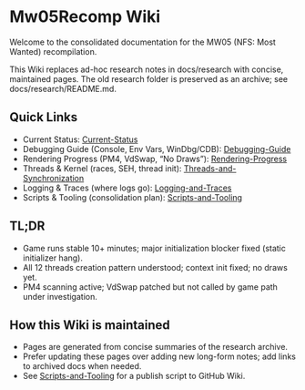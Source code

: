 # Mw05Recomp Wiki

Welcome to the consolidated documentation for the MW05 (NFS: Most Wanted) recompilation.

This Wiki replaces ad-hoc research notes in docs/research with concise, maintained pages. The old research folder is preserved as an archive; see docs/research/README.md.

## Quick Links
- Current Status: [Current-Status](Current-Status.md)
- Debugging Guide (Console, Env Vars, WinDbg/CDB): [Debugging-Guide](Debugging-Guide)
- Rendering Progress (PM4, VdSwap, “No Draws”): [Rendering-Progress](Rendering-Progress)
- Threads & Kernel (races, SEH, thread init): [Threads-and-Synchronization](Threads-and-Synchronization)
- Logging & Traces (where logs go): [Logging-and-Traces](Logging-and-Traces)
- Scripts & Tooling (consolidation plan): [Scripts-and-Tooling](Scripts-and-Tooling.md)

## TL;DR
- Game runs stable 10+ minutes; major initialization blocker fixed (static initializer hang).
- All 12 threads creation pattern understood; context init fixed; no draws yet.
- PM4 scanning active; VdSwap patched but not called by game path under investigation.

## How this Wiki is maintained
- Pages are generated from concise summaries of the research archive.
- Prefer updating these pages over adding new long-form notes; add links to archived docs when needed.
- See [Scripts-and-Tooling](Scripts-and-Tooling.md) for a publish script to GitHub Wiki.

